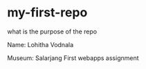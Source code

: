 # my-first-repo
what is the purpose of the repo

Name: Lohitha Vodnala

Museum: Salarjang
First
webapps assignment